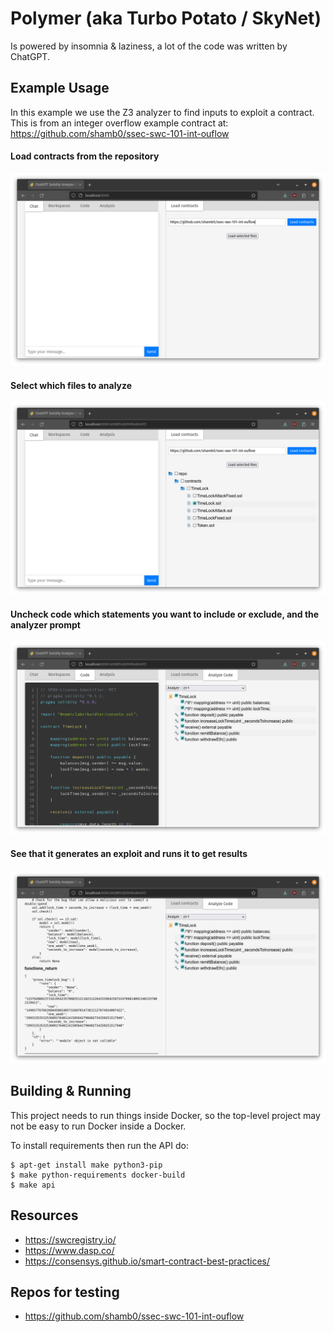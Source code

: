 # Polymer (aka Turbo Potato / SkyNet)

Is powered by insomnia & laziness, a lot of the code was written by ChatGPT.

## Example Usage

In this example we use the Z3 analyzer to find inputs to exploit a contract. This is from an integer overflow example contract at: https://github.com/shamb0/ssec-swc-101-int-ouflow

#### Load contracts from the repository
![1](screenshots/1.png "Screenshot 1")

#### Select which files to analyze
![2](screenshots/2.png "Screenshot 2")

#### Uncheck code which statements you want to include or exclude, and the analyzer prompt
![3](screenshots/3.png "Screenshot 3")

#### See that it generates an exploit and runs it to get results
![4](screenshots/4.png "Screenshot 4")

## Building & Running

This project needs to run things inside Docker, so the top-level project may not be easy to run Docker inside a Docker.

To install requirements then run the API do:

```shell
$ apt-get install make python3-pip
$ make python-requirements docker-build
$ make api
```

## Resources

 * https://swcregistry.io/
 * https://www.dasp.co/
 * https://consensys.github.io/smart-contract-best-practices/

## Repos for testing

 * https://github.com/shamb0/ssec-swc-101-int-ouflow
